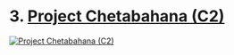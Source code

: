 # 3. [Project Chetabahana (C2)](/../../../)
 
[![Project Chetabahana (C2)](https://user-images.githubusercontent.com/36441664/167688754-66d640b9-22dd-43be-b70f-96dca5cb65f0.png)](https://www.chetabahana.com/)

